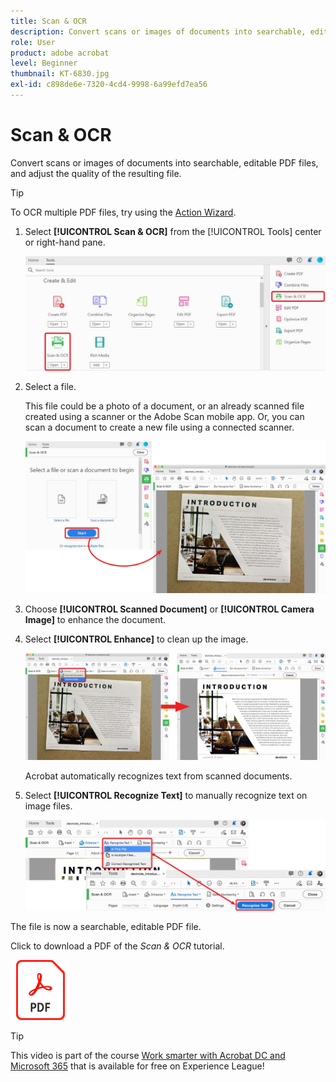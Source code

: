 ```yaml
---
title: Scan & OCR
description: Convert scans or images of documents into searchable, editable PDF files, and adjust the quality of the resulting file
role: User
product: adobe acrobat
level: Beginner
thumbnail: KT-6830.jpg
exl-id: c898de6e-7320-4cd4-9998-6a99efd7ea56
---
```

# Scan & OCR

Convert scans or images of documents into searchable, editable PDF files, and adjust the quality of the resulting file.

>[!TIP]
>
>To OCR multiple PDF files, try using the [Action Wizard](../advanced-tasks/action.md).

1. Select **[!UICONTROL Scan & OCR]** from the [!UICONTROL Tools] center or right-hand pane.

    ![Scan Step 1](../assets/Scan_1.png)

1. Select a file. 
    
    This file could be a photo of a document, or an already scanned file created using a scanner or the Adobe Scan mobile app. Or, you can scan a document to create a new file using a connected scanner.

    ![Scan Step 2](../assets/Scan_2.png)

1. Choose **[!UICONTROL Scanned Document]** or **[!UICONTROL Camera Image]** to enhance the document. 

1. Select **[!UICONTROL Enhance]** to clean up the image.

    ![Scan Step 3](../assets/Scan_3.png)

    Acrobat automatically recognizes text from scanned documents. 

1. Select **[!UICONTROL Recognize Text]** to manually recognize text on image files.

    ![Scan Step 4](../assets/Scan_4.png)

The file is now a searchable, editable PDF file.

Click to download a PDF of the *Scan & OCR* tutorial.    

[![Download Scan & OCR tutorial](../assets/acrobat_PDF_96.png)](../assets/AcrobatDCScan.pdf)

>[!TIP]
>
>This video is part of the course [Work smarter with Acrobat DC and Microsoft 365](https://experienceleague.adobe.com/?recommended=Acrobat-U-1-2021.microsoft365) that is available for free on Experience League!
